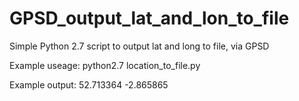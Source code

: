 # GPSD_output_lat_and_lon_to_file
Simple Python 2.7 script to output lat and long to file, via GPSD

Example useage:
python2.7 location_to_file.py


Example output:
52.713364 -2.865865
